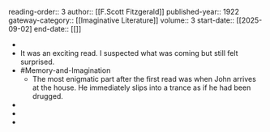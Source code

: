 reading-order:: 3
author:: [[F.Scott Fitzgerald]]
published-year:: 1922 
gateway-category:: [[Imaginative Literature]]
volume:: 3
start-date::  [[2025-09-02]
end-date:: [[]]

-
- It was an exciting read. I suspected what was coming but still felt surprised.
- #Memory-and-Imagination
	- The most enigmatic part after the first read was when John arrives at the house. He immediately slips into a trance as if he had been drugged.
-
-
-
